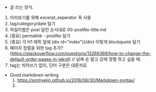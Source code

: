 - 글 쓰는 양식.
1. 미리보기를 위해 excerpt_seperator 꼭 사용
2. tag/category/date 달기
3. 파일이름은 post 달린 순서대로 00-postNo-title.md
4. (중요) permalink - postNo 달기 
5. (중요) 각 H1 제목 앞에 (div id="index")(/div) 이렇게 blockquote 달기
6. 페이지 정렬을 위한 tag 추가? (https://stackoverflow.com/questions/13266369/how-to-change-the-default-order-pages-in-jekyll) // 날짜 순 말고 강제 정렬 하고 싶을 때.
7. tag는 띄어쓰기 없이, 단어 구분은 대문자로

- Good markdown writing
  1. https://simhyejin.github.io/2016/06/30/Markdown-syntax/
  2. 